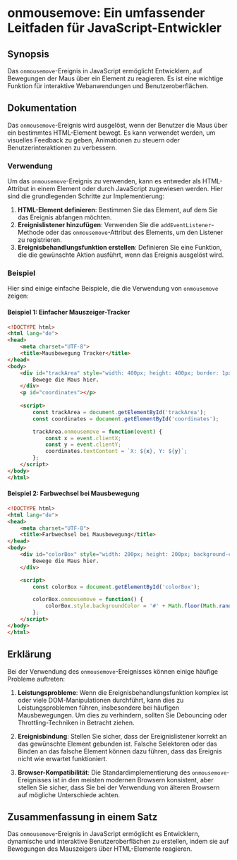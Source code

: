 <!--
Meta Description: # onmousemove: Ein umfassender Leitfaden für JavaScript-Entwickler ## Synopsis Das `onmousemove`-Ereignis in JavaScript ermöglicht Entwicklern, auf Be...
Meta Keywords: das, html, onmousemove, die, sie
-->

# onmousemove: Ein umfassender Leitfaden für JavaScript-Entwickler

## Synopsis
Das `onmousemove`-Ereignis in JavaScript ermöglicht Entwicklern, auf Bewegungen der Maus über ein Element zu reagieren. Es ist eine wichtige Funktion für interaktive Webanwendungen und Benutzeroberflächen.

## Dokumentation
Das `onmousemove`-Ereignis wird ausgelöst, wenn der Benutzer die Maus über ein bestimmtes HTML-Element bewegt. Es kann verwendet werden, um visuelles Feedback zu geben, Animationen zu steuern oder Benutzerinteraktionen zu verbessern. 

### Verwendung
Um das `onmousemove`-Ereignis zu verwenden, kann es entweder als HTML-Attribut in einem Element oder durch JavaScript zugewiesen werden. Hier sind die grundlegenden Schritte zur Implementierung:

1. **HTML-Element definieren**: Bestimmen Sie das Element, auf dem Sie das Ereignis abfangen möchten.
2. **Ereignislistener hinzufügen**: Verwenden Sie die `addEventListener`-Methode oder das `onmousemove`-Attribut des Elements, um den Listener zu registrieren.
3. **Ereignisbehandlungsfunktion erstellen**: Definieren Sie eine Funktion, die die gewünschte Aktion ausführt, wenn das Ereignis ausgelöst wird.

### Beispiel
Hier sind einige einfache Beispiele, die die Verwendung von `onmousemove` zeigen:

#### Beispiel 1: Einfacher Mauszeiger-Tracker
```html
<!DOCTYPE html>
<html lang="de">
<head>
    <meta charset="UTF-8">
    <title>Mausbewegung Tracker</title>
</head>
<body>
    <div id="trackArea" style="width: 400px; height: 400px; border: 1px solid black;">
        Bewege die Maus hier.
    </div>
    <p id="coordinates"></p>
    
    <script>
        const trackArea = document.getElementById('trackArea');
        const coordinates = document.getElementById('coordinates');

        trackArea.onmousemove = function(event) {
            const x = event.clientX;
            const y = event.clientY;
            coordinates.textContent = `X: ${x}, Y: ${y}`;
        };
    </script>
</body>
</html>
```

#### Beispiel 2: Farbwechsel bei Mausbewegung
```html
<!DOCTYPE html>
<html lang="de">
<head>
    <meta charset="UTF-8">
    <title>Farbwechsel bei Mausbewegung</title>
</head>
<body>
    <div id="colorBox" style="width: 200px; height: 200px; background-color: lightblue;">
        Bewege die Maus hier.
    </div>

    <script>
        const colorBox = document.getElementById('colorBox');

        colorBox.onmousemove = function() {
            colorBox.style.backgroundColor = '#' + Math.floor(Math.random()*16777215).toString(16);
        };
    </script>
</body>
</html>
```

## Erklärung
Bei der Verwendung des `onmousemove`-Ereignisses können einige häufige Probleme auftreten:

1. **Leistungsprobleme**: Wenn die Ereignisbehandlungsfunktion komplex ist oder viele DOM-Manipulationen durchführt, kann dies zu Leistungsproblemen führen, insbesondere bei häufigen Mausbewegungen. Um dies zu verhindern, sollten Sie Debouncing oder Throttling-Techniken in Betracht ziehen.
  
2. **Ereignisbindung**: Stellen Sie sicher, dass der Ereignislistener korrekt an das gewünschte Element gebunden ist. Falsche Selektoren oder das Binden an das falsche Element können dazu führen, dass das Ereignis nicht wie erwartet funktioniert.

3. **Browser-Kompatibilität**: Die Standardimplementierung des `onmousemove`-Ereignisses ist in den meisten modernen Browsern konsistent, aber stellen Sie sicher, dass Sie bei der Verwendung von älteren Browsern auf mögliche Unterschiede achten.

## Zusammenfassung in einem Satz
Das `onmousemove`-Ereignis in JavaScript ermöglicht es Entwicklern, dynamische und interaktive Benutzeroberflächen zu erstellen, indem sie auf Bewegungen des Mauszeigers über HTML-Elemente reagieren.